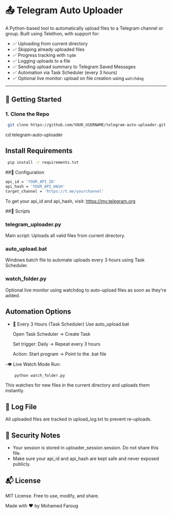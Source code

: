# 📤 Telegram Auto Uploader

A Python-based tool to automatically upload files to a Telegram channel or group. Built using Telethon, with support for:

- ✅ Uploading from current directory
- ✅ Skipping already uploaded files
- ✅ Progress tracking with `tqdm`
- ✅ Logging uploads to a file
- ✅ Sending upload summary to Telegram Saved Messages
- ✅ Automation via Task Scheduler (every 3 hours)
- ✅ Optional live monitor: upload on file creation using `watchdog`

---

## 🚀 Getting Started

### 1. Clone the Repo

```bash
 git clone https://github.com/YOUR_USERNAME/telegram-auto-uploader.git
```
  cd telegram-auto-uploader
## Install Requirements
 ```bash
  pip install -r requirements.txt
```

##🔧 Configuration
  ```bash
  api_id = 'YOUR_API_ID'
  api_hash = 'YOUR_API_HASH'
  target_channel = 'https://t.me/yourchannel'
```
To get your api_id and api_hash, visit: https://my.telegram.org


##📜 Scripts
###  telegram_uploader.py
Main script: Uploads all valid files from current directory.

###  auto_upload.bat
Windows batch file to automate uploads every 3 hours using Task Scheduler.

### watch_folder.py
Optional live monitor using watchdog to auto-upload files as soon as they're added.


## Automation Options
- 🔁 Every 3 Hours (Task Scheduler)
   Use auto_upload.bat
   
   Open Task Scheduler → Create Task
   
   Set trigger: Daily → Repeat every 3 hours
   
   Action: Start program → Point to the .bat file

-👁️ Live Watch Mode
Run:
```bash
    python watch_folder.py
```
This watches for new files in the current directory and uploads them instantly.


## 📄 Log File
 All uploaded files are tracked in upload_log.txt to prevent re-uploads.

## 🔐 Security Notes
- Your session is stored in uploader_session.session. Do not share this file.
- Make sure your api_id and api_hash are kept safe and never exposed publicly.

## 📬 License
MIT License. Free to use, modify, and share.

Made with ❤️ by Mohamed Faroug



